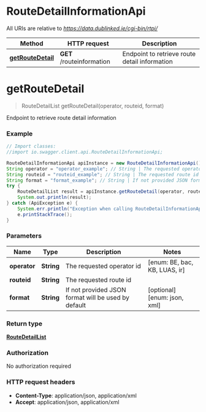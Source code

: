 # RouteDetailInformationApi

All URIs are relative to *https://data.dublinked.ie/cgi-bin/rtpi/*

Method | HTTP request | Description
------------- | ------------- | -------------
[**getRouteDetail**](RouteDetailInformationApi.md#getRouteDetail) | **GET** /routeinformation | Endpoint to retrieve route detail information


<a name="getRouteDetail"></a>
# **getRouteDetail**
> RouteDetailList getRouteDetail(operator, routeid, format)

Endpoint to retrieve route detail information

### Example
```java
// Import classes:
//import io.swagger.client.api.RouteDetailInformationApi;

RouteDetailInformationApi apiInstance = new RouteDetailInformationApi();
String operator = "operator_example"; // String | The requested operator id
String routeid = "routeid_example"; // String | The requested route id
String format = "format_example"; // String | If not provided JSON format will be used by default
try {
    RouteDetailList result = apiInstance.getRouteDetail(operator, routeid, format);
    System.out.println(result);
} catch (ApiException e) {
    System.err.println("Exception when calling RouteDetailInformationApi#getRouteDetail");
    e.printStackTrace();
}
```

### Parameters

Name | Type | Description  | Notes
------------- | ------------- | ------------- | -------------
 **operator** | **String**| The requested operator id | [enum: BE, bac, KB, LUAS, ir]
 **routeid** | **String**| The requested route id |
 **format** | **String**| If not provided JSON format will be used by default | [optional] [enum: json, xml]

### Return type

[**RouteDetailList**](RouteDetailList.md)

### Authorization

No authorization required

### HTTP request headers

 - **Content-Type**: application/json, application/xml
 - **Accept**: application/json, application/xml

